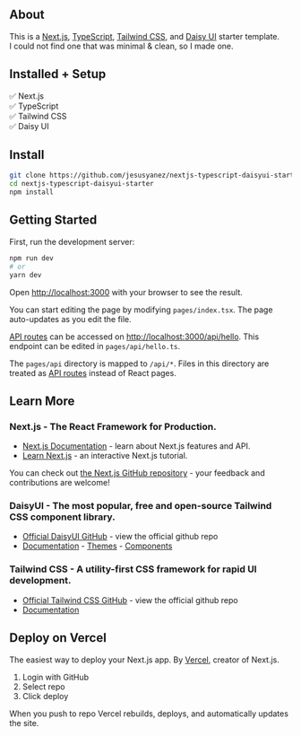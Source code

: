 ## About
This is a [Next.js](https://nextjs.org/), [TypeScript](https://github.com/microsoft/TypeScript), [Tailwind CSS](https://tailwindcss.com/), and [Daisy UI](https://daisyui.com/) starter template. <br />I could not find one that was minimal & clean, so I made one.
<br />
## Installed + Setup

✅  Next.js <br />
✅  TypeScript <br />
✅  Tailwind CSS <br />
✅  Daisy UI<br />
## Install
```bash
git clone https://github.com/jesusyanez/nextjs-typescript-daisyui-starter.git
cd nextjs-typescript-daisyui-starter
npm install
```
## Getting Started

First, run the development server:

```bash
npm run dev
# or
yarn dev
```

Open [http://localhost:3000](http://localhost:3000) with your browser to see the result.

You can start editing the page by modifying `pages/index.tsx`. The page auto-updates as you edit the file.

[API routes](https://nextjs.org/docs/api-routes/introduction) can be accessed on [http://localhost:3000/api/hello](http://localhost:3000/api/hello). This endpoint can be edited in `pages/api/hello.ts`.

The `pages/api` directory is mapped to `/api/*`. Files in this directory are treated as [API routes](https://nextjs.org/docs/api-routes/introduction) instead of React pages.

## Learn More
### Next.js - The React Framework for Production.

- [Next.js Documentation](https://nextjs.org/docs) - learn about Next.js features and API.
- [Learn Next.js](https://nextjs.org/learn) - an interactive Next.js tutorial.

You can check out [the Next.js GitHub repository](https://github.com/vercel/next.js/) - your feedback and contributions are welcome!

### DaisyUI - The most popular, free and open-source Tailwind CSS component library.
- [Official DaisyUI GitHub](https://github.com/saadeghi/daisyui) - view the official github repo
- [Documentation](https://github.com/saadeghi/daisyui) - [Themes](https://daisyui.com/docs/themes) - [Components](https://daisyui.com/components)

### Tailwind CSS - A utility-first CSS framework for rapid UI development.
- [Official Tailwind CSS GitHub](https://github.com/tailwindlabs/tailwindcss) - view the official github repo
- [Documentation](https://tailwindcss.com/docs/installation)


## Deploy on Vercel

The easiest way to deploy your Next.js app. By [Vercel](https://vercel.com/new?utm_medium=default-template&filter=next.js&utm_source=create-next-app&utm_campaign=create-next-app-readme), creator of Next.js.
1. Login with GitHub
2. Select repo
3. Click deploy 

When you push to repo Vercel rebuilds, deploys, and automatically updates the site.
